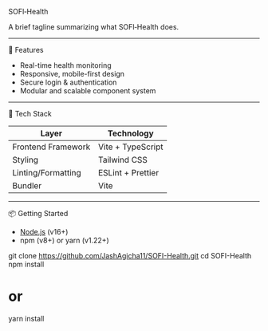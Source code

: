 SOFI‑Health

A brief tagline summarizing what SOFI‑Health does.

---

🚀 Features

- Real-time health monitoring
- Responsive, mobile-first design
- Secure login & authentication
- Modular and scalable component system

---

🧩 Tech Stack

| Layer              | Technology        |
|--------------------|-------------------|
| Frontend Framework | Vite + TypeScript |
| Styling            | Tailwind CSS      |
| Linting/Formatting | ESLint + Prettier |
| Bundler            | Vite              |

---
📦 Getting Started



- [Node.js](https://nodejs.org/) (v16+)
- npm (v8+) or yarn (v1.22+)

git clone https://github.com/JashAgicha11/SOFI-Health.git
cd SOFI-Health
npm install
# or
yarn install
